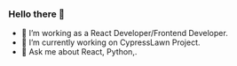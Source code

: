 ### Hello there 👋
- 🔭 I’m working as a React Developer/Frontend Developer.
- 🔭 I’m currently working on CypressLawn Project.
- 💬 Ask me about React, Python,.
